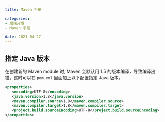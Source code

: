 ```yaml
---
title: Maven 手册

categories:
- 后端开发
- Maven 手册

date: 2021-04-27
---
```


## 指定 Java 版本
在创建新的 Maven module 时, Maven 会默认用 1.5 的版本编译，导致编译出错。这时可以在 `pom.xml` 里面加上以下配置指定 Java 版本。

```xml
<properties>
   <encoding>UTF-8</encoding>
   <java.version>1.8</java.version>
   <maven.compiler.source>1.8</maven.compiler.source>
   <maven.compiler.target>1.8</maven.compiler.target>
   <project.build.sourceEncoding>UTF-8</project.build.sourceEncoding>
</properties>
```
